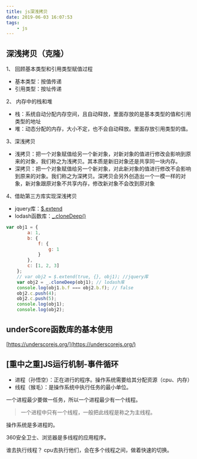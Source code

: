 ```yaml
---
title: js深浅拷贝
date: 2019-06-03 16:07:53
tags:
	- js  
---
```


## 深浅拷贝（克隆）

1、 回顾基本类型和引用类型赋值过程
    
  - 基本类型：按值传递
  - 引用类型：按址传递

2、  内存中的栈和堆

- 栈：系统自动分配内存空间，且自动释放，里面存放的是基本类型的值和引用类型的地址
- 堆：动态分配的内存，大小不定，也不会自动释放。里面存放引用类型的值。


3、深浅拷贝

- 浅拷贝：把一个对象赋值给另一个新对象，对新对象的值进行修改会影响到原来的对象，我们称之为浅拷贝。其本质是新旧对象还是共享同一块内存。
- 深拷贝：把一个对象赋值给另一个新对象，对此新对象的值进行修改不会影响到原来的对象。我们称之为深拷贝。深拷贝会另外创造出一个一模一样的对象，新对象跟原对象不共享内存，修改新对象不会改到原对象


4、借助第三方库实现深浅拷贝
- jquery库：[$.extend](http://jquery.cuishifeng.cn/jQuery.extend.html)
- lodash函数库：[_.cloneDeep()](https://lodash.com/docs/4.17.11#cloneDeep)


```javascript
var obj1 = {
        a: 1,
        b: {
            f: {
                g: 1
            }
        },
        c: [1, 2, 3]
    };
    // var obj2 = $.extend(true, {}, obj1); //jquery库
    var obj2 = _.cloneDeep(obj1); // lodash库
    console.log(obj1.b.f === obj2.b.f); // false
    obj2.c.push(4);
    obj2.c.push(5);
    console.log(obj1);
    console.log(obj2);
```

## underScore函数库的基本使用

[https://underscorejs.org/](https://underscorejs.org/) 


## [重中之重]JS运行机制-事件循环


- 进程（孙悟空）：正在进行的程序。操作系统需要给其分配资源（cpu、内存）
- 线程（猴毛）：是操作系统中执行任务的最小单位。

一个进程最少要做一任务，所以一个进程最少有一个线程。

> 一个进程中只有一个线程，一般把此线程是称之为主线程。   

操作系统是多进程的。

360安全卫士、浏览器是多线程的应用程序。


谁去执行线程？
cpu去执行他们，会在多个线程之间，做着快速的切换。

